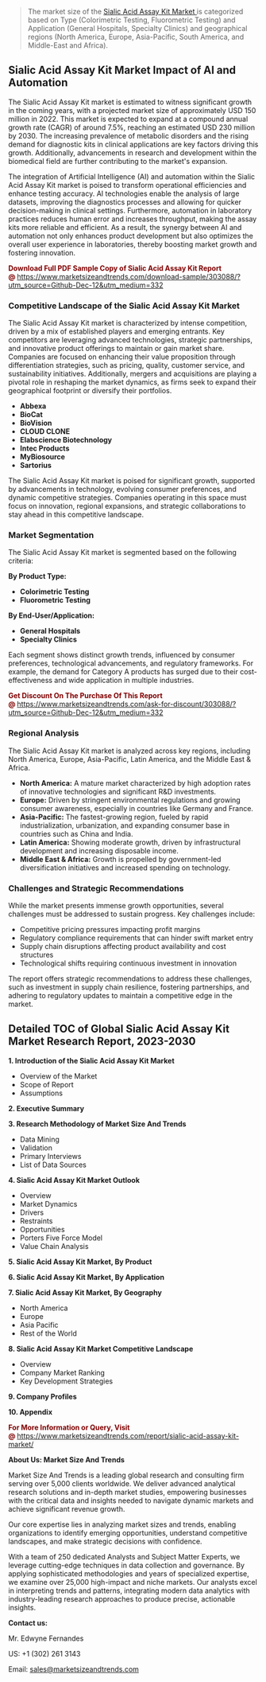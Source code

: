 <blockquote><p>The market size of the <a href="https://www.marketsizeandtrends.com/download-sample/303088/?utm_source=Github-Dec-12&amp;utm_medium=332" target="_blank">Sialic Acid Assay Kit Market </a>is categorized based on Type (Colorimetric Testing, Fluorometric Testing) and Application (General Hospitals, Specialty Clinics) and geographical regions (North America, Europe, Asia-Pacific, South America, and Middle-East and Africa).</p></blockquote><p><h2>Sialic Acid Assay Kit Market Impact of AI and Automation</h2><p>The Sialic Acid Assay Kit market is estimated to witness significant growth in the coming years, with a projected market size of approximately USD 150 million in 2022. This market is expected to expand at a compound annual growth rate (CAGR) of around 7.5%, reaching an estimated USD 230 million by 2030. The increasing prevalence of metabolic disorders and the rising demand for diagnostic kits in clinical applications are key factors driving this growth. Additionally, advancements in research and development within the biomedical field are further contributing to the market's expansion.</p><p>The integration of Artificial Intelligence (AI) and automation within the Sialic Acid Assay Kit market is poised to transform operational efficiencies and enhance testing accuracy. AI technologies enable the analysis of large datasets, improving the diagnostics processes and allowing for quicker decision-making in clinical settings. Furthermore, automation in laboratory practices reduces human error and increases throughput, making the assay kits more reliable and efficient. As a result, the synergy between AI and automation not only enhances product development but also optimizes the overall user experience in laboratories, thereby boosting market growth and fostering innovation.</p></p><p><strong><span style="color: #800000;">Download Full PDF Sample Copy of Sialic Acid Assay Kit Report @</span>&nbsp;</strong><a href="https://www.marketsizeandtrends.com/download-sample/303088/?utm_source=Github-Dec-12&amp;utm_medium=332">https://www.marketsizeandtrends.com/download-sample/303088/?utm_source=Github-Dec-12&amp;utm_medium=332</a></p><h3>Competitive Landscape of the Sialic Acid Assay Kit Market</h3><p>The Sialic Acid Assay Kit market is characterized by intense competition, driven by a mix of established players and emerging entrants. Key competitors are leveraging advanced technologies, strategic partnerships, and innovative product offerings to maintain or gain market share. Companies are focused on enhancing their value proposition through differentiation strategies, such as pricing, quality, customer service, and sustainability initiatives. Additionally, mergers and acquisitions are playing a pivotal role in reshaping the market dynamics, as firms seek to expand their geographical footprint or diversify their portfolios.</p><p><strong><p><ul><li>Abbexa </li><li> BioCat </li><li> BioVision </li><li> CLOUD CLONE </li><li> Elabscience Biotechnology </li><li> Intec Products </li><li> MyBiosource </li><li> Sartorius</p></li></ul></p></strong></p><p>The Sialic Acid Assay Kit market is poised for significant growth, supported by advancements in technology, evolving consumer preferences, and dynamic competitive strategies. Companies operating in this space must focus on innovation, regional expansions, and strategic collaborations to stay ahead in this competitive landscape.</p><h3>Market Segmentation</h3><p>The Sialic Acid Assay Kit market is segmented based on the following criteria:</p><p><strong>By Product Type:</strong></p><p><strong><p><ul><li>Colorimetric Testing </li><li> Fluorometric Testing</p></li></ul></p></strong></p><p><strong>By End-User/Application:</strong></p><p><strong><p><ul><li>General Hospitals </li><li> Specialty Clinics</p></li></ul></p></strong></p><p>Each segment shows distinct growth trends, influenced by consumer preferences, technological advancements, and regulatory frameworks. For example, the demand for Category A products has surged due to their cost-effectiveness and wide application in multiple industries.</p><p><strong><span style="color: #800000;">Get Discount On The Purchase Of This Report @&nbsp;</span></strong><a href="https://www.marketsizeandtrends.com/ask-for-discount/303088/?utm_source=Github-Dec-12&amp;utm_medium=332">https://www.marketsizeandtrends.com/ask-for-discount/303088/?utm_source=Github-Dec-12&amp;utm_medium=332</a></p><h3>Regional Analysis</h3><p>The Sialic Acid Assay Kit market is analyzed across key regions, including North America, Europe, Asia-Pacific, Latin America, and the Middle East &amp; Africa.</p><ul><li><strong>North America:</strong> A mature market characterized by high adoption rates of innovative technologies and significant R&amp;D investments.</li><li><strong>Europe:</strong> Driven by stringent environmental regulations and growing consumer awareness, especially in countries like Germany and France.</li><li><strong>Asia-Pacific:</strong> The fastest-growing region, fueled by rapid industrialization, urbanization, and expanding consumer base in countries such as China and India.</li><li><strong>Latin America:</strong> Showing moderate growth, driven by infrastructural development and increasing disposable income.</li><li><strong>Middle East &amp; Africa:</strong> Growth is propelled by government-led diversification initiatives and increased spending on technology.</li></ul><h3>Challenges and Strategic Recommendations</h3><p>While the market presents immense growth opportunities, several challenges must be addressed to sustain progress. Key challenges include:</p><ul><li>Competitive pricing pressures impacting profit margins</li><li>Regulatory compliance requirements that can hinder swift market entry</li><li>Supply chain disruptions affecting product availability and cost structures</li><li>Technological shifts requiring continuous investment in innovation</li></ul><p>The report offers strategic recommendations to address these challenges, such as investment in supply chain resilience, fostering partnerships, and adhering to regulatory updates to maintain a competitive edge in the market.</p><h2>Detailed TOC of Global Sialic Acid Assay Kit Market Research Report, 2023-2030</h2><p><strong>1. Introduction of the Sialic Acid Assay Kit Market</strong></p><ul><li>Overview of the Market</li><li>Scope of Report</li><li>Assumptions&nbsp;</li></ul><p><strong>2. Executive Summary</strong></p><p><strong>3. Research Methodology of <strong>Market Size And Trends</strong></strong></p><ul><li>Data Mining</li><li>Validation</li><li>Primary Interviews</li><li>List of Data Sources&nbsp;</li></ul><p><strong>4. Sialic Acid Assay Kit Market Outlook</strong></p><ul><li>Overview</li><li>Market Dynamics</li><li>Drivers</li><li>Restraints</li><li>Opportunities</li><li>Porters Five Force Model</li><li>Value Chain Analysis&nbsp;</li></ul><p><strong>5. Sialic Acid Assay Kit Market, By Product</strong></p><p><strong>6. Sialic Acid Assay Kit Market, By Application</strong></p><p><strong>7. Sialic Acid Assay Kit Market, By Geography</strong></p><ul><li>North America</li><li>Europe</li><li>Asia Pacific</li><li>Rest of the World&nbsp;</li></ul><p><strong>8. Sialic Acid Assay Kit Market Competitive Landscape</strong></p><ul><li>Overview</li><li>Company Market Ranking</li><li>Key Development Strategies&nbsp;</li></ul><p><strong>9. Company Profiles</strong></p><p><strong>10. Appendix</strong></p><p><strong><span style="color: #800000;">For More Information or Query, Visit @&nbsp;</span></strong><a href="https://www.marketsizeandtrends.com/report/sialic-acid-assay-kit-market/">https://www.marketsizeandtrends.com/report/sialic-acid-assay-kit-market/</a></p><p></p><p><strong>About Us:&nbsp;Market Size And Trends</strong></p><p>Market Size And Trends&nbsp;is a leading global research and consulting firm serving over 5,000 clients worldwide. We deliver advanced analytical research solutions and in-depth market studies, empowering businesses with the critical data and insights needed to navigate dynamic markets and achieve significant revenue growth.</p><p>Our core expertise lies in analyzing market sizes and trends, enabling organizations to identify emerging opportunities, understand competitive landscapes, and make strategic decisions with confidence.</p><p>With a team of 250 dedicated Analysts and Subject Matter Experts, we leverage cutting-edge techniques in data collection and governance. By applying sophisticated methodologies and years of specialized expertise, we examine over 25,000 high-impact and niche markets. Our analysts excel in interpreting trends and patterns, integrating modern data analytics with industry-leading research approaches to produce precise, actionable insights.</p><p><strong>Contact us:</strong></p><p>Mr. Edwyne Fernandes</p><p>US: +1 (302) 261 3143</p><p>Email: <a href="mailto:sales@marketsizeandtrends.com">sales@marketsizeandtrends.com</a>&nbsp;</p>
